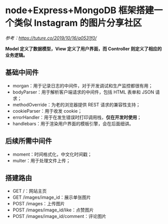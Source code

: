 # node+Express+MongoDB 框架搭建一个类似 Instagram 的图片分享社区

*参考：https://tuture.co/2019/10/16/a0531f0/*

**Model 定义了数据模型，View 定义了用户界面，而 Controller 则定义了相应的业务逻辑。**

## 基础中间件
* morgan：用于记录日志的中间件，对于开发调试和生产监控都很有用；
* bodyParser：用于解析客户端请求的中间件，包括 HTML 表单和 JSON 请求；
* methodOverride：为老的浏览器提供 REST 请求的兼容性支持；
* cookieParser：用于收发 cookie；
* errorHandler：用于在发生错误时打印调用栈，**仅在开发时使用**；
* handlebars：用于渲染用户界面的模板引擎，会在后面细讲。

## 后续所需中间件
* moment：时间格式化，中文化时间戳；
* multer：用于处理文件上传；

## 搭建路由
* GET /：网站主页
* GET /images/image_id：展示单张图片
* POST /images：上传图片
* POST /images/image_id/like：点赞图片
* POST /images/image_id/comment：评论图片